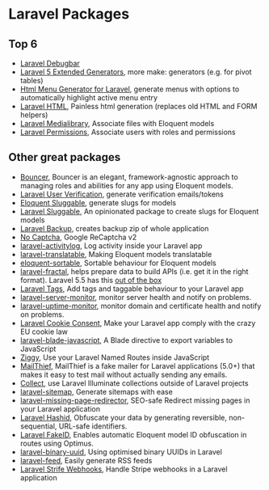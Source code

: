 # Laravel Packages

## Top 6

- [Laravel Debugbar](https://github.com/barryvdh/laravel-debugbar)
- [Laravel 5 Extended Generators](https://github.com/laracasts/Laravel-5-Generators-Extended), more make: generators (e.g. for pivot tables)
- [Html Menu Generator for Laravel](https://github.com/spatie/laravel-menu), generate menus with options to automatically highlight active menu entry
- [Laravel HTML](https://github.com/spatie/laravel-html), Painless html generation (replaces old HTML and FORM helpers)
- [Laravel Medialibrary](https://github.com/spatie/laravel-medialibrary), Associate files with Eloquent models
- [Laravel Permissions](https://github.com/spatie/laravel-permission), Associate users with roles and permissions

## Other great packages

- [Bouncer](https://github.com/JosephSilber/bouncer), Bouncer is an elegant, framework-agnostic approach to managing roles and abilities for any app using Eloquent models.
- [Laravel User Verification](https://github.com/jrean/laravel-user-verification), generate verification emails/tokens
- [Eloquent Sluggable](https://github.com/cviebrock/eloquent-sluggable), generate slugs for models
- [Laravel Sluggable](https://github.com/spatie/laravel-sluggable), An opinionated package to create slugs for Eloquent models
- [Laravel Backup](https://github.com/spatie/laravel-backup), creates backup zip of whole application
- [No Captcha](https://github.com/anhskohbo/no-captcha), Google ReCaptcha v2
- [laravel-activitylog](https://github.com/spatie/laravel-activitylog), Log activity inside your Laravel app
- [laravel-translatable](https://github.com/spatie/laravel-translatable), Making Eloquent models translatable
- [eloquent-sortable](https://github.com/spatie/eloquent-sortable), Sortable behaviour for Eloquent models
- [laravel-fractal](https://github.com/spatie/laravel-fractal), helps prepare data to build APIs (i.e. get it in the right format). Laravel 5.5 has this [out of the box](https://laravel.com/docs/5.5/eloquent-resources)
- [Laravel Tags](https://github.com/spatie/laravel-tags), Add tags and taggable behaviour to your Laravel app
- [laravel-server-monitor](https://github.com/spatie/laravel-server-monitor), monitor server health and notify on problems.
- [laravel-uptime-monitor](https://github.com/spatie/laravel-uptime-monitor), monitor domain and certificate health and notify on problems.
- [Laravel Cookie Consent](https://github.com/spatie/laravel-cookie-consent), Make your Laravel app comply with the crazy EU cookie law
- [laravel-blade-javascript](https://github.com/spatie/laravel-blade-javascript), A Blade directive to export variables to JavaScript
- [Ziggy](https://github.com/tightenco/ziggy), Use your Laravel Named Routes inside JavaScript
- [MailThief](https://github.com/tightenco/mailthief), MailThief is a fake mailer for Laravel applications (5.0+) that makes it easy to test mail without actually sending any emails.
- [Collect](https://github.com/tightenco/collect), use Laravel Illuminate collections outside of Laravel projects
- [laravel-sitemap](https://github.com/spatie/laravel-sitemap), Generate sitemaps with ease
- [laravel-missing-page-redirector](https://github.com/spatie/laravel-missing-page-redirector), SEO-safe Redirect missing pages in your Laravel application
- [Laravel Hashid](https://github.com/ElfSundae/laravel-hashid), Obfuscate your data by generating reversible, non-sequential, URL-safe identifiers.
- [Laravel FakeID](https://github.com/Propaganistas/Laravel-FakeId), Enables automatic Eloquent model ID obfuscation in routes using Optimus.
- [laravel-binary-uuid](https://github.com/spatie/laravel-binary-uuid), Using optimised binary UUIDs in Laravel
- [laravel-feed](https://github.com/spatie/laravel-feed), Easily generate RSS feeds
- [Laravel Strife Webhooks](https://github.com/spatie/laravel-stripe-webhooks), Handle Stripe webhooks in a Laravel application
